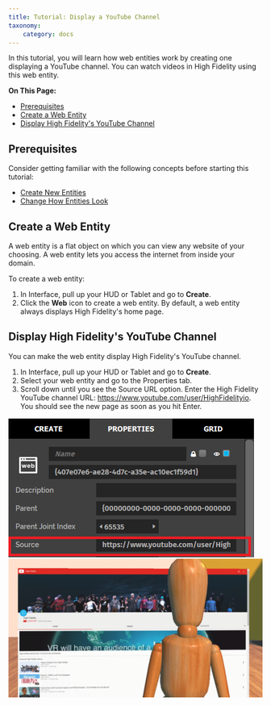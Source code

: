 ```yaml
---
title: Tutorial: Display a YouTube Channel
taxonomy:
    category: docs
---
```


In this tutorial, you will learn how web entities work by creating one displaying a YouTube channel. You can watch videos in High Fidelity using this web entity. 

**On This Page:**

- [Prerequisites](#prerequisities)
- [Create a Web Entity](#create-a-web-entity)
- [Display High Fidelity's YouTube Channel](#display-high-fidelitys-youtube-channel)

## Prerequisites

Consider getting familiar with the following concepts before starting this tutorial:

- [Create New Entities](../create-entities)
- [Change How Entities Look](../entity-appearance)

## Create a Web Entity

A web entity is a flat object on which you can view any website of your choosing. A web entity lets you access the internet from inside your domain. 

To create a web entity:

1. In Interface, pull up your HUD or Tablet and go to **Create**.
2. Click the **Web** icon to create a web entity. By default, a web entity always displays High Fidelity's home page.



## Display High Fidelity's YouTube Channel

You can make the web entity display High Fidelity's YouTube channel.

1. In Interface, pull up your HUD or Tablet and go to **Create**. 
2. Select your web entity and go to the Properties tab.
3. Scroll down until you see the Source URL option. Enter the High Fidelity YouTube channel URL: https://www.youtube.com/user/HighFidelityio. You should see the new page as soon as you hit Enter.

![](source-url.PNG)
![](youtube-web-entity.PNG)

